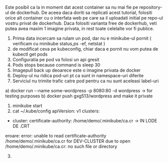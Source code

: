 Este posibil ca la in moment dat acest container sa nu mai fie pe repository-ul de dockerhub. De aceea daca doriti sa replicati acest tutorial, folositi orice alt container cu o interfata web pe care sa il uploadati initial pe repo-ul vostru privat de dockerhub. Daca folositi varianta free de dockerhub, veti putea avea maxim 1 imagine privata, in rest toate celelalte vor fi publice.

1. Prima data incercam sa rulam un pod, dar nu e minikube-ul pornit ( verificam cu minikube status,ps -ef, netstat )
2. de modificat ceva pe kubeconfig, chiar daca e pornit nu vom putea de kubectl get pods
3. Configuratia pe pod va folosi un api gresit
4. Pods stops because command is sleep 30
5. Imagepull back up deoarece este o imagine privata de docker
6. Deploy-ul nu ridica pod-uri pt ca sunt in namespace-uri diferite
7. Serviciul nu trimite trafic catre pod pentru ca nu sunt aceleasi label-uri

a) docker run --name some-wordpress -p 8080:80 -d wordpress -> for testing purposes
b) docker push gxg513/wordpress and make it private

1) minikube start
2) cat ~/.kube/config
apiVersion: v1
clusters:
- cluster:
    certificate-authority: /home/demo/.minikube/ca.cr -> IN LODE DE .CRT

eroare: error: unable to read certificate-authority /home/demo/.minikube/ca.cr for DEV-CLUSTER due to open /home/demo/.minikube/ca.cr: no such file or directory

3)

